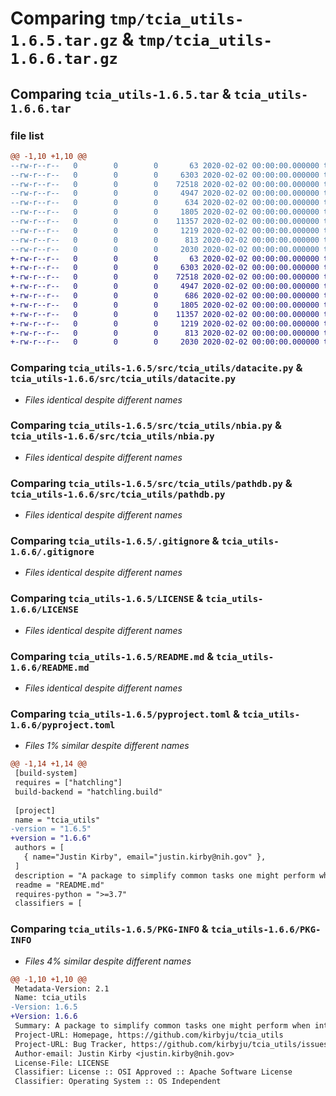 # Comparing `tmp/tcia_utils-1.6.5.tar.gz` & `tmp/tcia_utils-1.6.6.tar.gz`

## Comparing `tcia_utils-1.6.5.tar` & `tcia_utils-1.6.6.tar`

### file list

```diff
@@ -1,10 +1,10 @@
--rw-r--r--   0        0        0       63 2020-02-02 00:00:00.000000 tcia_utils-1.6.5/src/tcia_utils/__init__.py
--rw-r--r--   0        0        0     6303 2020-02-02 00:00:00.000000 tcia_utils-1.6.5/src/tcia_utils/datacite.py
--rw-r--r--   0        0        0    72518 2020-02-02 00:00:00.000000 tcia_utils-1.6.5/src/tcia_utils/nbia.py
--rw-r--r--   0        0        0     4947 2020-02-02 00:00:00.000000 tcia_utils-1.6.5/src/tcia_utils/pathdb.py
--rw-r--r--   0        0        0      634 2020-02-02 00:00:00.000000 tcia_utils-1.6.5/src/tcia_utils/utils.py
--rw-r--r--   0        0        0     1805 2020-02-02 00:00:00.000000 tcia_utils-1.6.5/.gitignore
--rw-r--r--   0        0        0    11357 2020-02-02 00:00:00.000000 tcia_utils-1.6.5/LICENSE
--rw-r--r--   0        0        0     1219 2020-02-02 00:00:00.000000 tcia_utils-1.6.5/README.md
--rw-r--r--   0        0        0      813 2020-02-02 00:00:00.000000 tcia_utils-1.6.5/pyproject.toml
--rw-r--r--   0        0        0     2030 2020-02-02 00:00:00.000000 tcia_utils-1.6.5/PKG-INFO
+-rw-r--r--   0        0        0       63 2020-02-02 00:00:00.000000 tcia_utils-1.6.6/src/tcia_utils/__init__.py
+-rw-r--r--   0        0        0     6303 2020-02-02 00:00:00.000000 tcia_utils-1.6.6/src/tcia_utils/datacite.py
+-rw-r--r--   0        0        0    72518 2020-02-02 00:00:00.000000 tcia_utils-1.6.6/src/tcia_utils/nbia.py
+-rw-r--r--   0        0        0     4947 2020-02-02 00:00:00.000000 tcia_utils-1.6.6/src/tcia_utils/pathdb.py
+-rw-r--r--   0        0        0      686 2020-02-02 00:00:00.000000 tcia_utils-1.6.6/src/tcia_utils/utils.py
+-rw-r--r--   0        0        0     1805 2020-02-02 00:00:00.000000 tcia_utils-1.6.6/.gitignore
+-rw-r--r--   0        0        0    11357 2020-02-02 00:00:00.000000 tcia_utils-1.6.6/LICENSE
+-rw-r--r--   0        0        0     1219 2020-02-02 00:00:00.000000 tcia_utils-1.6.6/README.md
+-rw-r--r--   0        0        0      813 2020-02-02 00:00:00.000000 tcia_utils-1.6.6/pyproject.toml
+-rw-r--r--   0        0        0     2030 2020-02-02 00:00:00.000000 tcia_utils-1.6.6/PKG-INFO
```

### Comparing `tcia_utils-1.6.5/src/tcia_utils/datacite.py` & `tcia_utils-1.6.6/src/tcia_utils/datacite.py`

 * *Files identical despite different names*

### Comparing `tcia_utils-1.6.5/src/tcia_utils/nbia.py` & `tcia_utils-1.6.6/src/tcia_utils/nbia.py`

 * *Files identical despite different names*

### Comparing `tcia_utils-1.6.5/src/tcia_utils/pathdb.py` & `tcia_utils-1.6.6/src/tcia_utils/pathdb.py`

 * *Files identical despite different names*

### Comparing `tcia_utils-1.6.5/.gitignore` & `tcia_utils-1.6.6/.gitignore`

 * *Files identical despite different names*

### Comparing `tcia_utils-1.6.5/LICENSE` & `tcia_utils-1.6.6/LICENSE`

 * *Files identical despite different names*

### Comparing `tcia_utils-1.6.5/README.md` & `tcia_utils-1.6.6/README.md`

 * *Files identical despite different names*

### Comparing `tcia_utils-1.6.5/pyproject.toml` & `tcia_utils-1.6.6/pyproject.toml`

 * *Files 1% similar despite different names*

```diff
@@ -1,14 +1,14 @@
 [build-system]
 requires = ["hatchling"]
 build-backend = "hatchling.build"
 
 [project]
 name = "tcia_utils"
-version = "1.6.5"
+version = "1.6.6"
 authors = [
   { name="Justin Kirby", email="justin.kirby@nih.gov" },
 ]
 description = "A package to simplify common tasks one might perform when interacting with The Cancer Imaging Archive (TCIA) via Jupyter/Python."
 readme = "README.md"
 requires-python = ">=3.7"
 classifiers = [
```

### Comparing `tcia_utils-1.6.5/PKG-INFO` & `tcia_utils-1.6.6/PKG-INFO`

 * *Files 4% similar despite different names*

```diff
@@ -1,10 +1,10 @@
 Metadata-Version: 2.1
 Name: tcia_utils
-Version: 1.6.5
+Version: 1.6.6
 Summary: A package to simplify common tasks one might perform when interacting with The Cancer Imaging Archive (TCIA) via Jupyter/Python.
 Project-URL: Homepage, https://github.com/kirbyju/tcia_utils
 Project-URL: Bug Tracker, https://github.com/kirbyju/tcia_utils/issues
 Author-email: Justin Kirby <justin.kirby@nih.gov>
 License-File: LICENSE
 Classifier: License :: OSI Approved :: Apache Software License
 Classifier: Operating System :: OS Independent
```

